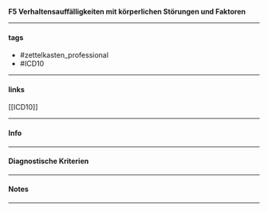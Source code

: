 __F5 Verhaltensauffälligkeiten mit körperlichen Störungen und Faktoren__

___________________________________________
#### tags

- #zettelkasten_professional
- #ICD10 
___________________________________________
#### links

[[ICD10]]

___________________________________________
#### Info

___________________________________________
#### Diagnostische Kriterien

___________________________________________
#### Notes

___________________________________________


